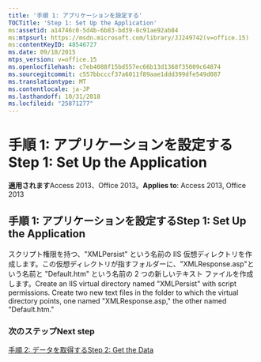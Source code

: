 ```yaml
---
title: '手順 1: アプリケーションを設定する'
TOCTitle: 'Step 1: Set Up the Application'
ms:assetid: a14746c0-5d4b-6b83-bd39-8c91ae92ab84
ms:mtpsurl: https://msdn.microsoft.com/library/JJ249742(v=office.15)
ms:contentKeyID: 48546727
ms.date: 09/18/2015
mtps_version: v=office.15
ms.openlocfilehash: c7eb4088f15bd557ec66b13d1368f35009c64874
ms.sourcegitcommit: c557bbcccf37a6011f89aae1ddd399dfe549d087
ms.translationtype: MT
ms.contentlocale: ja-JP
ms.lasthandoff: 10/31/2018
ms.locfileid: "25871277"
---
```

# <a name="step-1-set-up-the-application"></a><span data-ttu-id="38be1-102">手順 1: アプリケーションを設定する</span><span class="sxs-lookup"><span data-stu-id="38be1-102">Step 1: Set Up the Application</span></span>


<span data-ttu-id="38be1-103">**適用されます**Access 2013、Office 2013。</span><span class="sxs-lookup"><span data-stu-id="38be1-103">**Applies to**: Access 2013, Office 2013</span></span>

## <a name="step-1-set-up-the-application"></a><span data-ttu-id="38be1-104">手順 1: アプリケーションを設定する</span><span class="sxs-lookup"><span data-stu-id="38be1-104">Step 1: Set Up the Application</span></span>

<span data-ttu-id="38be1-p101">スクリプト権限を持つ、"XMLPersist" という名前の IIS 仮想ディレクトリを作成します。この仮想ディレクトリが指すフォルダーに、"XMLResponse.asp"という名前と "Default.htm" という名前の 2 つの新しいテキスト ファイルを作成します。</span><span class="sxs-lookup"><span data-stu-id="38be1-p101">Create an IIS virtual directory named "XMLPersist" with script permissions. Create two new text files in the folder to which the virtual directory points, one named "XMLResponse.asp," the other named "Default.htm."</span></span>

### <a name="next-step"></a><span data-ttu-id="38be1-107">次のステップ</span><span class="sxs-lookup"><span data-stu-id="38be1-107">Next step</span></span>

[<span data-ttu-id="38be1-108">手順 2: データを取得する</span><span class="sxs-lookup"><span data-stu-id="38be1-108">Step 2: Get the Data</span></span>](step-2-get-the-data.md)

